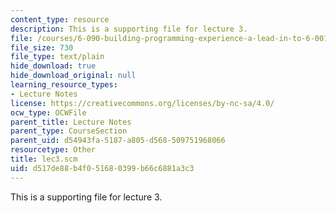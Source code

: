 ```yaml
---
content_type: resource
description: This is a supporting file for lecture 3.
file: /courses/6-090-building-programming-experience-a-lead-in-to-6-001-january-iap-2005/d517de88b4f051680399b66c6881a3c3_lec3.scm
file_size: 730
file_type: text/plain
hide_download: true
hide_download_original: null
learning_resource_types:
- Lecture Notes
license: https://creativecommons.org/licenses/by-nc-sa/4.0/
ocw_type: OCWFile
parent_title: Lecture Notes
parent_type: CourseSection
parent_uid: d54943fa-5187-a805-d568-509751968066
resourcetype: Other
title: lec3.scm
uid: d517de88-b4f0-5168-0399-b66c6881a3c3
---
```

This is a supporting file for lecture 3.